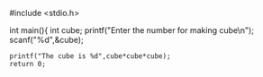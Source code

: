 #include <stdio.h>

int main(){
    int cube;
    printf("Enter the number for making cube\n");
    scanf("%d",&cube);

    printf("The cube is %d",cube*cube*cube);
    return 0;


